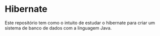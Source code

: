 # Hibernate
Este repositório tem como o intuito de estudar o hibernate para criar um sistema de banco de dados com a linguagem Java.
